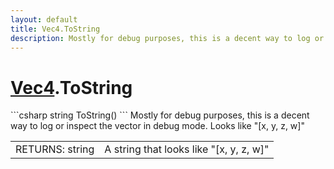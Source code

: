 ```yaml
---
layout: default
title: Vec4.ToString
description: Mostly for debug purposes, this is a decent way to log or inspect the vector in debug mode. Looks like "[x, y, z, w]"
---
```

# [Vec4]({{site.url}}/Pages/Reference/Vec4.html).ToString

<div class='signature' markdown='1'>
```csharp
string ToString()
```
Mostly for debug purposes, this is a decent way to log or
inspect the vector in debug mode. Looks like "[x, y, z, w]"
</div>

|  |  |
|--|--|
|RETURNS: string|A string that looks like "[x, y, z, w]"|




